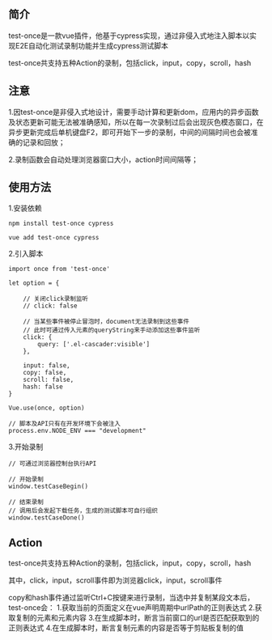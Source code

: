 ## 简介

test-once是一款vue插件，他基于cypress实现，通过非侵入式地注入脚本以实现E2E自动化测试录制功能并生成cypress测试脚本

test-once共支持五种Action的录制，包括click，input，copy，scroll，hash

## 注意

1.因test-once是非侵入式地设计，需要手动计算和更新dom，应用内的异步函数及状态更新可能无法被准确感知，所以在每一次录制过后会出现灰色模态窗口，在异步更新完成后单机键盘F2，即可开始下一步的录制，中间的间隔时间也会被准确的记录和回放；

2.录制函数会自动处理浏览器窗口大小，action时间间隔等；

## 使用方法

1.安装依赖
```
npm install test-once cypress

vue add test-once cypress
```

2.引入脚本
```
import once from 'test-once'

let option = {

    // 关闭click录制监听
    // click: false    

    // 当某些事件被停止冒泡时，document无法录制到这些事件
    // 此时可通过传入元素的queryString来手动添加这些事件监听
    click: {
        query: ['.el-cascader:visible']
    },

    input: false,
    copy: false,
    scroll: false,
    hash: false
}

Vue.use(once, option)
```

```
// 脚本及API只有在开发环境下会被注入
process.env.NODE_ENV === "development"
```

3.开始录制

```
// 可通过浏览器控制台执行API

// 开始录制
window.testCaseBegin()

// 结束录制
// 调用后会发起下载任务，生成的测试脚本可自行组织
window.testCaseDone()
```

## Action

test-once共支持五种Action的录制，包括click，input，copy，scroll，hash

其中，click，input，scroll事件即为浏览器click，input，scroll事件

copy和hash事件通过监听Ctrl+C按键来进行录制，当选中并复制某段文本后，test-once会：
1.获取当前的页面定义在vue声明周期中urlPath的正则表达式
2.获取复制的元素和元素内容
3.在生成脚本时，断言当前窗口的url是否匹配获取到的正则表达式
4.在生成脚本时，断言复制元素的内容是否等于剪贴板复制的值



